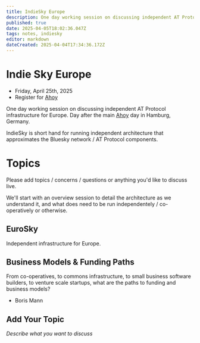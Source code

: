 ```yaml
---
title: IndieSky Europe
description: One day working session on discussing independent AT Protocol infrastructure for Europe
published: true
date: 2025-04-05T18:02:36.047Z
tags: notes, indiesky
editor: markdown
dateCreated: 2025-04-04T17:34:36.172Z
---
```


# Indie Sky Europe

* Friday, April 25th, 2025
* Register for [Ahoy](https://ahoy.eu)

One day working session on discussing independent AT Protocol infrastructure for Europe. Day after the main [Ahoy](https://ahoy.eu) day in Hamburg, Germany.

IndieSky is short hand for running independent architecture that approximates the Bluesky network / AT Protocol components.

# Topics

Please add topics / concerns / questions or anything you'd like to discuss live.

We'll start with an overview session to detail the architecture as we understand it, and what does need to be run independentely / co-operatively or otherwise.

## EuroSky

Independent infrastructure for Europe.

## Business Models & Funding Paths

From co-operatives, to commons infrastructure, to small business software builders, to venture scale startups, what are the paths to funding and business models?

* Boris Mann

## Add Your Topic

*Describe what you want to discuss*


